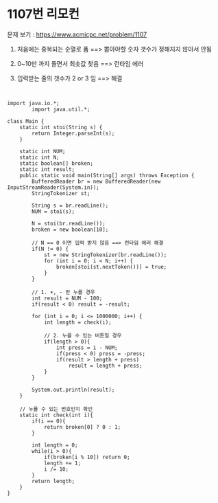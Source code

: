 # 1107번 리모컨

문제 보기 : <https://www.acmicpc.net/problem/1107>

1. 처음에는 중복되는 순열로 품 ==> 뽑아야할 숫자 갯수가 정해지지 않아서 안됨

2. 0~10만 까지 돌면서 최솟값 찾음 ==> 런타임 에러

3. 입력받는 줄의 갯수가 2 or 3 임 ==> 해결

<pre><code>

import java.io.*;
        import java.util.*;

class Main {
    static int stoi(String s) {
        return Integer.parseInt(s);
    }

    static int NUM;
    static int N;
    static boolean[] broken;
    static int result;
    public static void main(String[] args) throws Exception {
        BufferedReader br = new BufferedReader(new InputStreamReader(System.in));
        StringTokenizer st;

        String s = br.readLine();
        NUM = stoi(s);

        N = stoi(br.readLine());
        broken = new boolean[10];

        // N == 0 이면 입력 받지 않음 ==> 런타임 에러 해결
        if(N != 0) {
            st = new StringTokenizer(br.readLine());
            for (int i = 0; i < N; i++) {
                broken[stoi(st.nextToken())] = true;
            }
        }

        // 1. +, - 만 누를 경우
        int result = NUM - 100;
        if(result < 0) result = -result;

        for (int i = 0; i <= 1000000; i++) {
            int length = check(i);

            // 2. 누를 수 있는 버튼일 경우
            if(length > 0){
                int press = i - NUM;
                if(press < 0) press = -press;
                if(result > length + press)
                    result = length + press;
            }
        }

        System.out.println(result);
    }

    // 누를 수 있는 번호인지 확인
    static int check(int i){
        if(i == 0){
            return broken[0] ? 0 : 1;
        }

        int length = 0;
        while(i > 0){
            if(broken[i % 10]) return 0;
            length += 1;
            i /= 10;
        }
        return length;
    }
}

</code></pre>